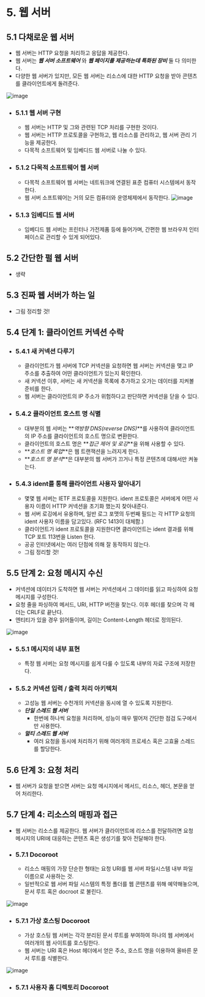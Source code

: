 # 5. 웹 서버

## 5.1 다채로운 웹 서버
- 웹 서버는 HTTP 요청을 처리하고 응답을 제공한다.
- 웹 서버는 **_웹 서버 소프트웨어_** 와 **_웹 페이지를 제공하는데 특화된 장비_** 둘 다 의미한다.
- 다양한 웹 서버가 있지만, 모든 웹 서버는 리소스에 대한 HTTP 요청을 받아 콘텐츠를 클라이언트에게 돌려준다.

![image](https://user-images.githubusercontent.com/87873821/223133176-2d5cd4c4-0da1-4a56-84c9-008a9afd80f2.png)

- ### **5.1.1 웹 서버 구현**
  - 웹 서버는 HTTP 및 그와 관련된 TCP 처리를 구현한 것이다.
  - 웹 서버는 HTTP 프로토콜을 구현하고, 웹 리소스를 관리하고, 웹 서버 관리 기능을 제공한다.
  - 다목적 소프트웨어 및 임베디드 웹 서버로 나눌 수 있다.

- ### **5.1.2 다목적 소프트웨어 웹 서버**
  - 다목적 소프트웨어 웹 서버는 네트워크에 연결된 표준 컴퓨터 시스템에서 동작한다.
  - 웹 서버 소프트웨어는 거의 모든 컴퓨터와 운영체제에서 동작한다. 
![image](https://user-images.githubusercontent.com/87873821/223134884-d520c450-da16-46e4-aa06-bb417fbece7f.png)

- ### **5.1.3 임베디드 웹 서버**
  - 임베디드 웹 서버는 프린터나 가전제품 등에 들어가며, 간편한 웹 브라우저 인터페이스로 관리할 수 있게 되어있다.

## 5.2 간단한 펄 웹 서버
- 생략

## 5.3 진짜 웹 서버가 하는 일
- 그림 정리할 것!

## 5.4 단계 1: 클라이언트 커넥션 수락
- ### **5.4.1 새 커넥션 다루기**
  - 클라이언트가 웹 서버에 TCP 커넥션을 요청하면 웹 서버는 커넥션을 맺고 IP 주소를 추출하여 어떤 클라이언트가 있는지 확인한다.
  - 새 커넥션 이후, 서버는 새 커넥션을 목록에 추가하고 오가는 데이터를 지켜볼 준비를 한다.
  - 웹 서버는 클라이언트의 IP 주소가 위험하다고 판단하면 커넥션을 닫을 수 있다.

- ### **5.4.2 클라이언트 호스트 명 식별**
  - 대부분의 웹 서버는 **_역방향 DNS(reverse DNS)_**를 사용하여 클라이언트의 IP 주소를 클라이언트의 호스트 명으로 변환한다.
  - 클라이언트의 호스트 명은 **_접근 제어 및 로깅_**을 위해 사용할 수 있다.
  - **_호스트 명 룩업_**은 웹 트랜잭션을 느려지게 한다.
  - **_호스트 명 분석_**은 대부분의 웹 서버가 끄거나 특정 콘텐츠에 대해서만 켜놓는다.

- ### **5.4.3 ident를 통해 클라이언트 사용자 알아내기**
  - 몇몇 웹 서버는 IETF 프로토콜을 지원한다. ident 프로토콜은 서버에게 어떤 사용자 이름이 HTTP 커넥션을 초기화 했는지 찾아내준다.
  - 웹 서버 로깅에서 유용하며, 일반 로그 포맷의 두번째 필드는 각 HTTP 요청의 ident 사용자 이름을 담고있다. (RFC 1413이 대체함.)
  - 클라이언트가 ident 프로토콜을 지원한다면 클라이언트는 ident 결과를 위해 TCP 포트 113번을 Listen 한다.
  - 공공 인터넷에서는 여러 단점에 의해 잘 동작하지 않는다.
  - 그림 정리할 것!

## 5.5 단계 2: 요청 메시지 수신
  - 커넥션에 데이터가 도착하면 웹 서버는 커넥션에서 그 데이터를 읽고 파싱하여 요청 메시지를 구성한다.
  - 요청 줄을 파싱하여 메서드, URI, HTTP 버전을 찾는다. 이후 헤더를 찾으며 각 헤더는 CRLF로 끝난다.
  - 엔티티가 있을 경우 읽어들이며, 길이는 Content-Length 헤더로 정의된다.

![image](https://user-images.githubusercontent.com/87873821/223754223-c06e3431-d8e7-49bc-b43f-86b3d4388fd7.png)

- ### **5.5.1 메시지의 내부 표현**
  - 특정 웹 서버는 요청 메시지를 쉽게 다룰 수 있도록 내부의 자료 구조에 저장한다.
- ### **5.5.2 커넥션 입력 / 출력 처리 아키텍처**
  - 고성능 웹 서버는 수천개의 커넥션을 동시에 열 수 있도록 지원한다.
  - **_단일 스레드 웹 서버_**
    - 한번에 하나씩 요청을 처리하며, 성능이 매우 떨어저 간단한 점검 도구에서만 사용한다.
  - **_멀티 스레드 웹 서버_**
    - 여러 요청을 동시에 처리하기 위해 여러개의 프로세스 혹은 고효율 스레드를 할당한다.

## 5.6 단계 3: 요청 처리
  - 웹 서버가 요청을 받으면 서버는 요청 메시지에서 메서드, 리소스, 헤더, 본문을 얻어 처리한다.

## 5.7 단계 4: 리소스의 매핑과 접근
  - 웹 서버는 리소스를 제공한다. 웹 서버가 클라이언트에 리소스를 전달하려면 요청 메시지의 URI에 대응하는 콘텐츠 혹은 생성기를 찾아 전달해야 한다.

- ### **5.7.1 Docoroot**
  - 리소스 매핑의 가장 단순한 형태는 요청 URI를 웹 서버 파일시스템 내부 파일 이름으로 사용하는 것.
  - 일반적으로 웹 서버 파일 시스템의 특정 폴더를 웹 콘텐츠를 위해 예약해놓으며, 문서 루트 혹은 docroot 로 불린다.

![image](https://user-images.githubusercontent.com/87873821/223759121-8c404de0-3d42-480d-bb51-95f5d8da86e7.png)

- ### **5.7.1 가상 호스팅 Docoroot**
  - 가상 호스팅 웹 서버는 각각 분리된 문서 루트를 부여하여 하나의 웹 서버에서 여러개의 웹 사이트를 호스팅한다.
  - 웹 서버는 URI 혹은 Host 헤더에서 얻은 주소, 호스트 명을 이용하여 올바른 문서 루트를 식별한다.

![image](https://user-images.githubusercontent.com/87873821/223765097-929e1c06-c573-460f-a8c9-82be97bc2021.png)

- ### **5.7.1 사용자 홈 디렉토리 Docoroot**
